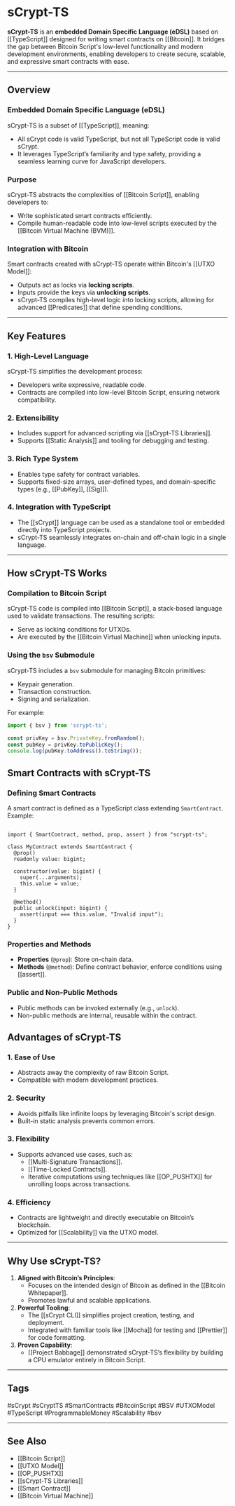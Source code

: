 # sCrypt-TS

**sCrypt-TS** is an **embedded Domain Specific Language (eDSL)** based on [[TypeScript]] designed for writing smart contracts on [[Bitcoin]]. It bridges the gap between Bitcoin Script's low-level functionality and modern development environments, enabling developers to create secure, scalable, and expressive smart contracts with ease.

---

## Overview

### Embedded Domain Specific Language (eDSL)
sCrypt-TS is a subset of [[TypeScript]], meaning:
- All sCrypt code is valid TypeScript, but not all TypeScript code is valid sCrypt.
- It leverages TypeScript’s familiarity and type safety, providing a seamless learning curve for JavaScript developers.

### Purpose
sCrypt-TS abstracts the complexities of [[Bitcoin Script]], enabling developers to:
- Write sophisticated smart contracts efficiently.
- Compile human-readable code into low-level scripts executed by the [[Bitcoin Virtual Machine (BVM)]].

### Integration with Bitcoin
Smart contracts created with sCrypt-TS operate within Bitcoin's [[UTXO Model]]:
- Outputs act as locks via **locking scripts**.
- Inputs provide the keys via **unlocking scripts**.
- sCrypt-TS compiles high-level logic into locking scripts, allowing for advanced [[Predicates]] that define spending conditions.

---

## Key Features

### 1. High-Level Language
sCrypt-TS simplifies the development process:
- Developers write expressive, readable code.
- Contracts are compiled into low-level Bitcoin Script, ensuring network compatibility.

### 2. Extensibility
- Includes support for advanced scripting via [[sCrypt-TS Libraries]].
- Supports [[Static Analysis]] and tooling for debugging and testing.

### 3. Rich Type System
- Enables type safety for contract variables.
- Supports fixed-size arrays, user-defined types, and domain-specific types (e.g., [[PubKey]], [[Sig]]).

### 4. Integration with TypeScript
- The [[sCrypt]] language can be used as a standalone tool or embedded directly into TypeScript projects.
- sCrypt-TS seamlessly integrates on-chain and off-chain logic in a single language.

---

## How sCrypt-TS Works

### Compilation to Bitcoin Script
sCrypt-TS code is compiled into [[Bitcoin Script]], a stack-based language used to validate transactions. The resulting scripts:
- Serve as locking conditions for UTXOs.
- Are executed by the [[Bitcoin Virtual Machine]] when unlocking inputs.

### Using the `bsv` Submodule
sCrypt-TS includes a `bsv` submodule for managing Bitcoin primitives:
- Keypair generation.
- Transaction construction.
- Signing and serialization.

For example:
```typescript
import { bsv } from 'scrypt-ts';

const privKey = bsv.PrivateKey.fromRandom();
const pubKey = privKey.toPublicKey();
console.log(pubKey.toAddress().toString());
```

## Smart Contracts with sCrypt-TS

### Defining Smart Contracts

A smart contract is defined as a TypeScript class extending `SmartContract`. Example:

```

import { SmartContract, method, prop, assert } from "scrypt-ts";

class MyContract extends SmartContract {
  @prop()
  readonly value: bigint;

  constructor(value: bigint) {
    super(...arguments);
    this.value = value;
  }

  @method()
  public unlock(input: bigint) {
    assert(input === this.value, "Invalid input");
  }
}

```

### Properties and Methods

- **Properties** (`@prop`): Store on-chain data.
- **Methods** (`@method`): Define contract behavior, enforce conditions using [[assert]].

### Public and Non-Public Methods

- Public methods can be invoked externally (e.g., `unlock`).
- Non-public methods are internal, reusable within the contract.
## Advantages of sCrypt-TS

### 1. **Ease of Use**

- Abstracts away the complexity of raw Bitcoin Script.
- Compatible with modern development practices.

### 2. **Security**

- Avoids pitfalls like infinite loops by leveraging Bitcoin's script design.
- Built-in static analysis prevents common errors.

### 3. **Flexibility**

- Supports advanced use cases, such as:
    - [[Multi-Signature Transactions]].
    - [[Time-Locked Contracts]].
    - Iterative computations using techniques like [[OP_PUSHTX]] for unrolling loops across transactions.

### 4. **Efficiency**

- Contracts are lightweight and directly executable on Bitcoin’s blockchain.
- Optimized for [[Scalability]] via the UTXO model.

---

## Why Use sCrypt-TS?

1. **Aligned with Bitcoin’s Principles**:
    - Focuses on the intended design of Bitcoin as defined in the [[Bitcoin Whitepaper]].
    - Promotes lawful and scalable applications.
2. **Powerful Tooling**:
    - The [[sCrypt CLI]] simplifies project creation, testing, and deployment.
    - Integrated with familiar tools like [[Mocha]] for testing and [[Prettier]] for code formatting.
3. **Proven Capability**:
    - [[Project Babbage]] demonstrated sCrypt-TS’s flexibility by building a CPU emulator entirely in Bitcoin Script.

---

## Tags

#sCrypt #sCryptTS #SmartContracts #BitcoinScript #BSV #UTXOModel #TypeScript #ProgrammableMoney #Scalability #bsv

---

## See Also

- [[Bitcoin Script]]
- [[UTXO Model]]
- [[OP_PUSHTX]]
- [[sCrypt-TS Libraries]]
- [[Smart Contract]]
- [[Bitcoin Virtual Machine]]